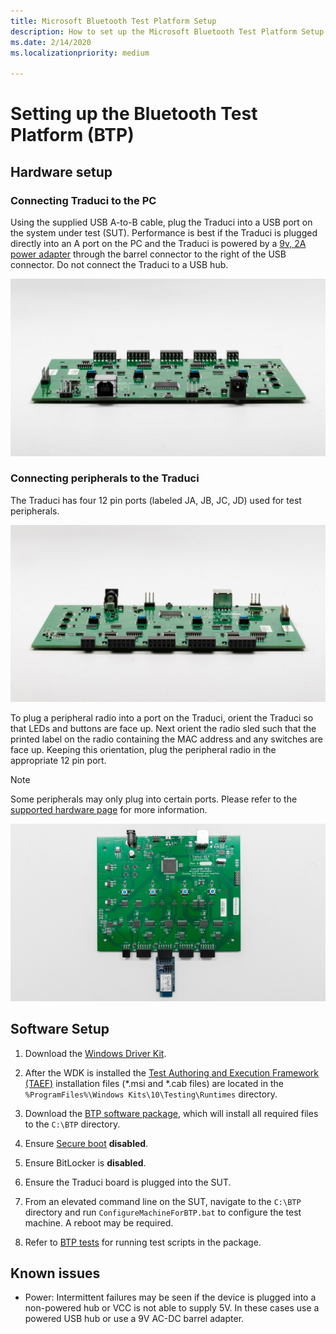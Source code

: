 ```yaml
---
title: Microsoft Bluetooth Test Platform Setup
description: How to set up the Microsoft Bluetooth Test Platform Setup 
ms.date: 2/14/2020
ms.localizationpriority: medium

---
```


# Setting up the Bluetooth Test Platform (BTP)

## Hardware setup

### Connecting Traduci to the PC

Using the supplied USB A-to-B cable, plug the Traduci into a USB port on the system under test (SUT). Performance is best if the Traduci is plugged directly into an A port on the PC and the Traduci is powered by a [9v, 2A power adapter](https://www.digikey.com/product-detail/en/qualtek/QFWB-18-9-US01/Q1181-ND/8260129) through the barrel connector to the right of the USB connector. Do not connect the Traduci to a USB hub.

![An angled side-view of the Traduci circuit board showing USB and power ports.](images/Traduci_USBPortSidejpg.jpg)

### Connecting peripherals to the Traduci

The Traduci has four 12 pin ports (labeled JA, JB, JC, JD) used for test peripherals.

![Traduci showing USB and power ports](images/Traduci_12PinPortSide.jpg)

To plug a peripheral radio into a port on the Traduci, orient the Traduci so that LEDs and buttons are face up. Next orient the radio sled such that the printed label on the radio containing the MAC address and any switches are face up. Keeping this orientation, plug the peripheral radio in the appropriate 12 pin port.

> [!NOTE]
> Some peripherals may only plug into certain ports.  Please refer to the [supported hardware page](testing-BTP-hw.md) for more information.

![Traduci with peripheral plugged in](images/Traduci_and_DigilentRN42.jpg)

## Software Setup

1. Download the [Windows Driver Kit](../download-the-wdk.md).

2. After the WDK is installed the [Test Authoring and Execution Framework (TAEF)](../taef/index.md) installation files (*.msi and *.cab files) are located in the `%ProgramFiles%\Windows Kits\10\Testing\Runtimes` directory.

3. Download the [BTP software package](testing-BTP-software-package.md), which will install all required files to the `C:\BTP` directory.

4. Ensure [Secure boot](/windows-hardware/design/device-experiences/oem-secure-boot) **disabled**.

5. Ensure BitLocker is **disabled**.

6. Ensure the Traduci board is plugged into the SUT.

7. From an elevated command line on the SUT, navigate to the `C:\BTP` directory and run `ConfigureMachineForBTP.bat` to configure the test machine. A reboot may be required.

8. Refer to [BTP tests](testing-BTP-Tests.md) for running test scripts in the package.

## Known issues

- Power: Intermittent failures may be seen if the device is plugged into a non-powered hub or VCC is not able to supply 5V. In these cases use a powered USB hub or use a 9V AC-DC barrel adapter.

